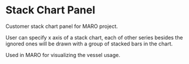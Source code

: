 # Stack Chart Panel

Customer stack chart panel for MARO project.

User can specify x axis of a stack chart, each of other series besides the ignored ones will be drawn with a group of stacked bars in the chart.

Used in MARO for visualizing the vessel usage.
